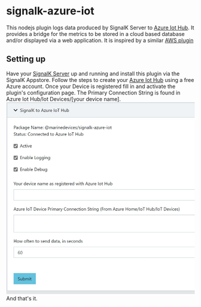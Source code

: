 # signalk-azure-iot
This nodejs plugin logs data produced by SignalK Server to <a href="https://azure.microsoft.com/en-gb/services/iot-hub/">Azure Iot Hub</a>.  It provides a bridge for the metrics to be stored 
in a cloud based database and/or displayed via a web application. It is inspired by a similar <a href="https://github.com/meri-imperiumi/signalk-aws-iot">AWS plugin</a>
<h2>Setting up</h2>
Have your <a href="http://signalk.org/installation.html">SignalK Server</a> up and running and install this plugin via the SignalK Appstore. 
Follow the steps to create your <a href="https://docs.microsoft.com/en-us/azure/iot-hub/iot-hub-create-through-portal">Azure Iot Hub</a> using a free Azure account.
Once your Device is registered fill in and activate the plugin's configuration page. The Primary Connection String is found in Azure Iot Hub/Iot Devices/[your device name].
<img src="https://github.com/marinedevices/signalk-azure-iot/blob/master/signalkazureiothub.jpg?raw=true" width="600"></img>
And that's it.
